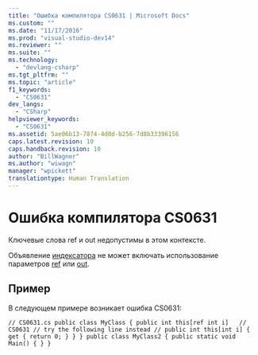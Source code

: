 ```yaml
---
title: "Ошибка компилятора CS0631 | Microsoft Docs"
ms.custom: ""
ms.date: "11/17/2016"
ms.prod: "visual-studio-dev14"
ms.reviewer: ""
ms.suite: ""
ms.technology: 
  - "devlang-csharp"
ms.tgt_pltfrm: ""
ms.topic: "article"
f1_keywords: 
  - "CS0631"
dev_langs: 
  - "CSharp"
helpviewer_keywords: 
  - "CS0631"
ms.assetid: 5ae06b13-7874-4d0d-b256-7d8b33396156
caps.latest.revision: 10
caps.handback.revision: 10
author: "BillWagner"
ms.author: "wiwagn"
manager: "wpickett"
translationtype: Human Translation
---
```

# Ошибка компилятора CS0631
Ключевые слова ref и out недопустимы в этом контексте.  
  
 Объявление [индексатора](../../csharp/programming-guide/indexers/index.md) не может включать использование параметров [ref](../../csharp/language-reference/keywords/ref.md) или [out](../../csharp/language-reference/keywords/out.md).  
  
## Пример  
 В следующем примере возникает ошибка CS0631:  
  
```  
// CS0631.cs public class MyClass { public int this[ref int i]   // CS0631 // try the following line instead // public int this[int i] { get { return 0; } } } public class MyClass2 { public static void Main() { } }  
```